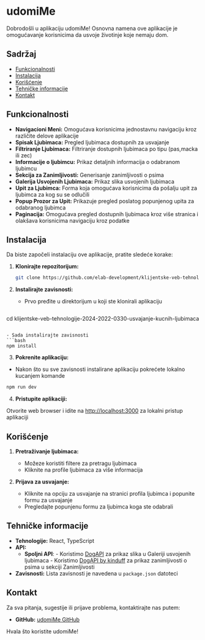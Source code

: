# udomiMe

Dobrodošli u aplikaciju udomiMe! Osnovna namena ove aplikacije je omogućavanje korisnicima da usvoje životinje koje nemaju dom.

## Sadržaj
- [Funkcionalnosti](#funkcionalnosti)
- [Instalacija](#instalacija)
- [Korišćenje](#korišćenje)
- [Tehničke informacije](#tehničke-informacije)
- [Kontakt](#kontakt)

## **Funkcionalnosti**
- **Navigacioni Meni:** Omogućava korisnicima jednostavnu navigaciju kroz različite delove aplikacije
- **Spisak Ljubimaca:** Pregled ljubimaca dostupnih za usvajanje
- **Filtriranje Ljubimaca:** Filtriranje dostupnih ljubimaca po tipu (pas,macka ili zec)
- **Informacije o ljubimcu:** Prikaz detaljnih informacija o odabranom ljubimcu
- **Sekcija za Zanimljivosti:** Generisanje zanimljivosti o psima
- **Galerija Usvojenih Ljubimaca:** Prikaz slika usvojenih ljubimaca
- **Upit za Ljubimca:** Forma koja omogućava korisnicima da pošalju upit za ljubimca za kog su se odlučili
- **Popup Prozor za Upit:** Prikazuje pregled poslatog popunjenog upita za odabranog ljubimca
- **Paginacija:** Omogućava pregled dostupnih ljubimaca kroz više stranica i olakšava korisnicima navigaciju kroz podatke

## **Instalacija**

Da biste započeli instalaciju ove aplikacije, pratite sledeće korake:

1. **Klonirajte repozitorijum:**

   ```bash
   git clone https://github.com/elab-development/klijentske-veb-tehnologije-2024-2022-0330-usvajanje-kucnih-ljubimaca.git
   ```
2. **Instalirajte zavisnosti:**
   - Prvo pređite u direktorijum u koji ste klonirali aplikaciju 
   ```bash
  cd klijentske-veb-tehnologije-2024-2022-0330-usvajanje-kucnih-ljubimaca
   ```
  
  - Sada instalirajte zavisnosti
  ```bash
  npm install
  ```
3. **Pokrenite aplikaciju:**
  - Nakon što su sve zavisnosti instalirane aplikaciju pokrećete lokalno kucanjem komande
  ```bash
  npm run dev
  ```
4. **Pristupite aplikaciji:**

  Otvorite web browser i idite na [http://localhost:3000](http://localhost:3000) za lokalni pristup aplikaciji

## **Korišćenje**

1. **Pretraživanje ljubimaca:**

    - Možeze koristiti filtere za pretragu ljubimaca
    - Kliknite na profile ljubimaca za više informacija

2. **Prijava za usvajanje:**

    - Kliknite na opciju za usvajanje na stranici profila ljubimca i popunite formu za usvajanje
    - Pregledajte popunjenu formu za ljubimca koga ste odabrali

## **Tehničke informacije**
- **Tehnologije:** React, TypeScript
- **API:** 
  - **Spoljni API**: 
        - Koristimo [DogAPI](https://dog.ceo/dog-api/) za prikaz slika u Galeriji usvojenih ljubimaca
        - Koristimo [DogAPI by kinduff](https://dogapi.dog/) za prikaz zanimljivosti o psima u sekciji Zanimljivosti
- **Zavisnosti:** Lista zavisnosti je navedena u `package.json` datoteci

## **Kontakt**

Za sva pitanja, sugestije ili prijave problema, kontaktirajte nas putem:

- **GitHub:** [udomiMe GitHub](https://github.com/elab-development/klijentske-veb-tehnologije-2024-2022-0330-usvajanje-kucnih-ljubimaca.git)

Hvala što koristite udomiMe!


